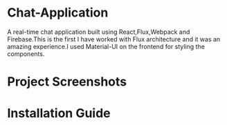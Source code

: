 # Chat-Application
A real-time chat application built using React,Flux,Webpack and Firebase.This is the first I have worked with Flux architecture and it was an amazing experience.I used Material-UI on the frontend for styling the components.

# Project Screenshots

# Installation Guide
